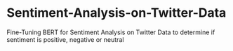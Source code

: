 # Sentiment-Analysis-on-Twitter-Data
Fine-Tuning BERT for Sentiment Analysis on Twitter Data to determine if sentiment is positive, negative or neutral
